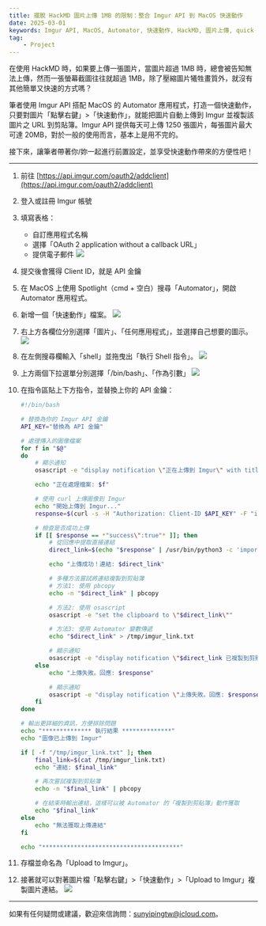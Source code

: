 ```yaml
---
title: 擺脫 HackMD 圖片上傳 1MB 的限制：整合 Imgur API 到 MacOS 快速動作
date: 2025-03-01
keywords: Imgur API, MacOS, Automator, 快速動作, HackMD, 圖片上傳, quick action, automation
tag:
    - Project
---
```


在使用 HackMD 時，如果要上傳一張圖片，當圖片超過 1MB 時，總會被告知無法上傳，然而一張螢幕截圖往往就超過 1MB，除了壓縮圖片犧牲畫質外，就沒有其他簡單又快速的方式嗎？

筆者使用 Imgur API 搭配 MacOS 的 Automator 應用程式，打造一個快速動作，只要對圖片「點擊右鍵」>「快速動作」，就能把圖片自動上傳到 Imgur 並複製該圖片之 URL 到剪貼簿。Imgur API 提供每天可上傳 1250 張圖片，每張圖片最大可達 20MB，對於一般的使用而言，基本上是用不完的。

接下來，讓筆者帶著你/妳一起進行前置設定，並享受快速動作帶來的方便性吧！

---

1. 前往 [https://api.imgur.com/oauth2/addclient](https://api.imgur.com/oauth2/addclient)
2. 登入或註冊 Imgur 帳號
3. 填寫表格：
    * 自訂應用程式名稱
    * 選擇「OAuth 2 application without a callback URL」
    * 提供電子郵件
    ![](https://i.imgur.com/KwNFNRM.png)
4. 提交後會獲得 Client ID，就是 API 金鑰
5. 在 MacOS 上使用 Spotlight（cmd + 空白）搜尋「Automator」，開啟 Automator 應用程式。
6. 新增一個「快速動作」檔案。
    ![](https://i.imgur.com/YPJQrVa.jpeg)
7. 右上方各欄位分別選擇「圖片」、「任何應用程式」，並選擇自己想要的圖示。
    ![](https://i.imgur.com/VvPTmOd.jpeg)
8. 在左側搜尋欄輸入「shell」並拖曳出「執行 Shell 指令」。
    ![](https://i.imgur.com/M0iF8Ai.png)
9.  上方兩個下拉選單分別選擇「/bin/bash」、「作為引數」
    ![](https://i.imgur.com/Sjo8BW2.png)
10. 在指令區貼上下方指令，並替換上你的 API 金鑰：

    ```bash
    #!/bin/bash

    # 替換為你的 Imgur API 金鑰
    API_KEY="替換為 API 金鑰"

    # 處理傳入的圖像檔案
    for f in "$@"
    do
        # 顯示通知
        osascript -e "display notification \"正在上傳到 Imgur\" with title \"上傳到 Imgur\""

        echo "正在處理檔案: $f"

        # 使用 curl 上傳圖像到 Imgur
        echo "開始上傳到 Imgur..."
        response=$(curl -s -H "Authorization: Client-ID $API_KEY" -F "image=@$f" https://api.imgur.com/3/image)

        # 檢查是否成功上傳
        if [[ $response == *"success\":true"* ]]; then
            # 從回應中提取直接連結
            direct_link=$(echo "$response" | /usr/bin/python3 -c 'import json,sys;print(json.load(sys.stdin)["data"]["link"])')

            echo "上傳成功！連結: $direct_link"

            # 多種方法嘗試將連結複製到剪貼簿
            # 方法1: 使用 pbcopy
            echo -n "$direct_link" | pbcopy

            # 方法2: 使用 osascript
            osascript -e "set the clipboard to \"$direct_link\""

            # 方法3: 使用 Automator 變數傳遞
            echo "$direct_link" > /tmp/imgur_link.txt

            # 顯示通知
            osascript -e "display notification \"$direct_link 已複製到剪貼簿\" with title \"Imgur 上傳成功\""
        else
            echo "上傳失敗。回應: $response"

            # 顯示通知
            osascript -e "display notification \"上傳失敗。回應: $response\" with title \"Imgur 上傳失敗\""
        fi
    done

    # 輸出更詳細的資訊，方便排除問題
    echo "************** 執行結果 **************"
    echo "圖像已上傳到 Imgur"

    if [ -f "/tmp/imgur_link.txt" ]; then
        final_link=$(cat /tmp/imgur_link.txt)
        echo "連結: $final_link"

        # 再次嘗試複製到剪貼簿
        echo -n "$final_link" | pbcopy

        # 在結束時輸出連結，這樣可以被 Automator 的「複製到剪貼簿」動作獲取
        echo "$final_link"
    else
        echo "無法獲取上傳連結"
    fi

    echo "***************************************"
    ```

11. 存檔並命名為「Upload to Imgur」。
12. 接著就可以對著圖片檔「點擊右鍵」>「快速動作」>「Upload to Imgur」複製圖片連結。
    ![](https://i.imgur.com/Axqa1Ka.png)

---

如果有任何疑問或建議，歡迎來信詢問：sunyipingtw@icloud.com。